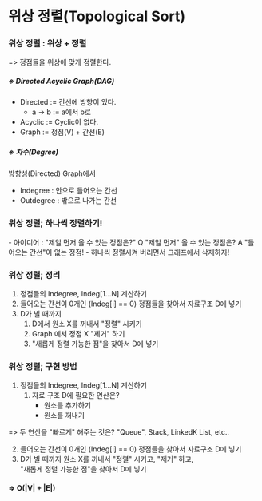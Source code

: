 <h1>위상 정렬(Topological Sort)</h1>

<h3> 위상 정렬 : 위상 + 정렬 </h3>
=> 정점들을 위상에 맞게 정렬한다.

<br>

<h5> ※ Directed Acyclic Graph(DAG) </h5>

- Directed := 간선에 방향이 있다.   
  - a -> b := a에서 b로
- Acyclic := Cyclic이 없다.
- Graph := 정점(V) + 간선(E)

<h5> ※ 차수(Degree) </h5>

방향성(Directed) Graph에서
- Indegree : 안으로 들어오는 간선
- Outdegree : 밖으로 나가는 간선

<h3>위상 정렬; 하나씩 정렬하기!</h3>
- 아이디어 : "제일 먼저 올 수 있는 정점은?"      
   Q  "제일 먼저" 올 수 있는 정점은?   
   A "들어오는 간선"이 없는 정점!
- 하나씩 정렬시켜 버리면서 그래프에서 삭제하자!

<h3> 위상 정렬; 정리 </h3>   

1. 정점들의 Indegree, Indeg[1...N] 계산하기  
2. 들어오는 간선이 0개인 (Indeg[i] == 0) 정점들을 찾아서 자료구조 D에 넣기
3. D가 빌 때까지
   1. D에서 원소 X를 꺼내서 "정렬" 시키기
   2. Graph 에서 정점 X "제거" 하기
   3. "새롭게 정렬 가능한 점"을 찾아서 D에 넣기

<h3> 위상 정렬; 구현 방법 </h3>

1. 정점들의 Indegree, Indeg[1...N] 계산하기
    1. 자료 구조 D에 필요한 연산은?
       - 원소를 추가하기
       - 원소를 꺼내기   
    
=> 두 연산을 "빠르게" 해주는 것은? "Queue", Stack, LinkedK List, etc..

2. 들어오는 간선이 0개인 (Indeg[i] == 0) 정점들을 찾아서 자료구조 D에 넣기
3. D가 빌 때까지 원소 X를 꺼내서 "정렬" 시키고, "제거" 하고,   
   "새롭게 정렬 가능한 점"을 찾아서 D에 넣기   
<h4>=> O(|V| + |E|)</h4>